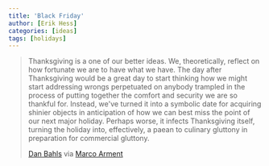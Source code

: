 ```yaml
---
title: 'Black Friday'
author: [Erik Hess]
categories: [ideas]
tags: [holidays]
---
```

> Thanksgiving is a one of our better ideas. We, theoretically, reflect on how fortunate we are to have what we have. The day after Thanksgiving would be a great day to start thinking how we might start addressing wrongs perpetuated on anybody trampled in the process of putting together the comfort and security we are so thankful for. Instead, we've turned it into a symbolic date for acquiring shinier objects in anticipation of how we can best miss the point of our next major holiday. Perhaps worse, it infects Thanksgiving itself, turning the holiday into, effectively, a paean to culinary gluttony in preparation for commercial gluttony.
> 
> [Dan Bahls][1] via [Marco Arment][2]

   [1]: http://squashed.tumblr.com/post/13299732573/honestly-if-youre-out-today-maybe-get-maced
   [2]: http://www.marco.org/

